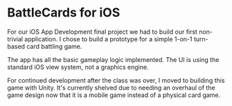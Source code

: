 # BattleCards for iOS

For our iOS App Development final project we had to build our first non-trivial application. I chose to build a prototype for a simple 1-on-1 turn-based card battling game.

The app has all the basic gameplay logic implemented. The UI is using the standard iOS view system, not a graphics engine.

For continued development after the class was over, I moved to building this game with Unity. It's currently shelved due to needing an overhaul of the game design now that it is a mobile game instead of a physical card game.